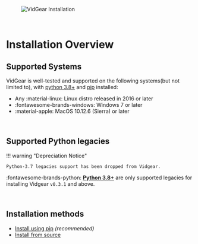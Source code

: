 <!--
===============================================
vidgear library source-code is deployed under the Apache 2.0 License:

Copyright (c) 2019 Abhishek Thakur(@abhiTronix) <abhi.una12@gmail.com>

Licensed under the Apache License, Version 2.0 (the "License");
you may not use this file except in compliance with the License.
You may obtain a copy of the License at

   http://www.apache.org/licenses/LICENSE-2.0

Unless required by applicable law or agreed to in writing, software
distributed under the License is distributed on an "AS IS" BASIS,
WITHOUT WARRANTIES OR CONDITIONS OF ANY KIND, either express or implied.
See the License for the specific language governing permissions and
limitations under the License.
===============================================
-->

<figure>
  <img src="../assets/images/installation.png" loading="lazy" alt="VidGear Installation" class="center"/>
</figure>

&emsp; 

# Installation Overview


## Supported Systems

VidGear is well-tested and supported on the following systems(but not limited to), with [python 3.8+](https://www.python.org/downloads/) and [pip](https://pip.pypa.io/en/stable/getting-started/) installed:

* Any :material-linux: Linux distro released in 2016 or later
* :fontawesome-brands-windows: Windows 7 or later
* :material-apple: MacOS 10.12.6 (Sierra) or later

&thinsp;

## Supported Python legacies

!!! warning "Depreciation Notice"

    Python-3.7 legacies support has been dropped from Vidgear.

:fontawesome-brands-python: [**Python 3.8+**](https://www.python.org/downloads/) are only supported legacies for installing Vidgear `v0.3.1` and above.

&thinsp;

## Installation methods

* [Install using pip](../installation/pip_install/) _(recommended)_
* [Install from source](../installation/source_install/)

&thinsp;